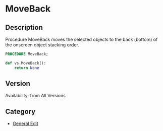 # MoveBack

## Description
Procedure MoveBack moves the selected objects to the back (bottom) of the onscreen object stacking order.

```pascal
PROCEDURE MoveBack;
```

```python
def vs.MoveBack():
    return None
```

## Version
Availability: from All Versions

## Category
* [General Edit](../Categories/General%20Edit.md)
